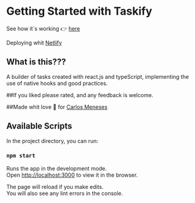 # Getting Started with Taskify

See how it´s working 👉 [here](https://taskifycarlos.netlify.app/)

Deploying whit [Netlify](https://www.netlify.com/)

## What is this???

A builder of tasks created with react.js and typeScript,
implementing the use of native hooks and good practices. 

##If you liked please rated, and any feedback is welcome.

##Made whit love 💙 for [Carlos Meneses](https://menesescarlos.com/) 

## Available Scripts

In the project directory, you can run:

### `npm start`

Runs the app in the development mode.\
Open [http://localhost:3000](http://localhost:3000) to view it in the browser.

The page will reload if you make edits.\
You will also see any lint errors in the console.
